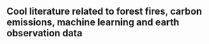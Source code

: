 ## Cool literature related to forest fires, carbon emissions, machine learning and earth observation data


